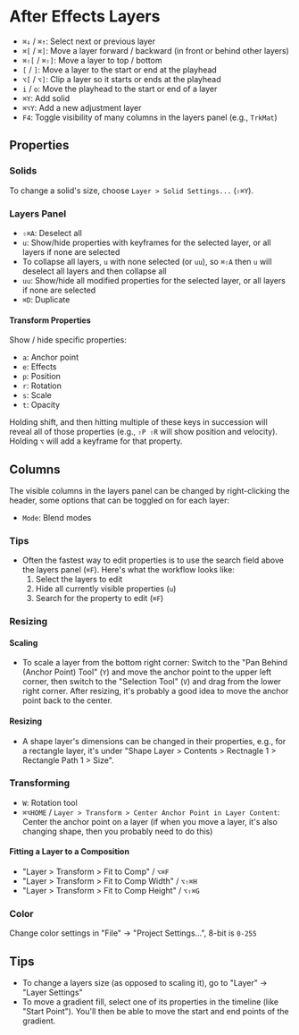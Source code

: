 # After Effects Layers

- `⌘↓` / `⌘↑`: Select next or previous layer
- `⌘[` / `⌘]`: Move a layer forward / backward (in front or behind other layers)
- `⌘⇧[` / `⌘⇧]`: Move a layer to top / bottom
- `[` / `]`: Move a layer to the start or end at the playhead
- `⌥[` / `⌥]`: Clip a layer so it starts or ends at the playhead
- `i` / `o`: Move the playhead to the start or end of a layer
- `⌘Y`: Add solid
- `⌘⌥Y`: Add a new adjustment layer
- `F4`: Toggle visibility of many columns in the layers panel (e.g., `TrkMat`)

## Properties

### Solids

To change a solid's size, choose `Layer > Solid Settings...` (`⇧⌘Y`).

### Layers Panel

- `⇧⌘A`: Deselect all
- `u`: Show/hide properties with keyframes for the selected layer, or all layers if none are selected
- To collapse all layers, `u` with none selected (or `uu`), so `⌘⇧A` then `u` will deselect all layers and then collapse all
- `uu`: Show/hide all modified properties for the selected layer, or all layers if none are selected
- `⌘D`: Duplicate

#### Transform Properties

Show / hide specific properties:

- `a`: Anchor point
- `e`: Effects
- `p`: Position
- `r`: Rotation
- `s`: Scale
- `t`: Opacity

Holding shift, and then hitting multiple of these keys in succession will reveal all of those properties (e.g., `⇧P ⇧R` will show position and velocity). Holding `⌥` will add a keyframe for that property.

## Columns

The visible columns in the layers panel can be changed by right-clicking the header, some options that can be toggled on for each layer:

- `Mode`: Blend modes

### Tips

- Often the fastest way to edit properties is to use the search field above the layers panel (`⌘F`). Here's what the workflow looks like:
    1. Select the layers to edit
    2. Hide all currently visible properties (`u`)
    3. Search for the property to edit (`⌘F`)

### Resizing

#### Scaling

- To scale a layer from the bottom right corner: Switch to the "Pan Behind (Anchor Point) Tool" (`Y`) and move the anchor point to the upper left corner, then switch to the "Selection Tool" (`V`) and drag from the lower right corner. After resizing, it's probably a good idea to move the anchor point back to the center.

#### Resizing

- A shape layer's dimensions can be changed in their properties, e.g., for a rectangle layer, it's under "Shape Layer > Contents > Rectnagle 1 > Rectangle Path 1 > Size". 

### Transforming

- `W`: Rotation tool
- `⌘⌥HOME` / `Layer > Transform > Center Anchor Point in Layer Content`: Center the anchor point on a layer (if when you move a layer, it's also changing shape, then you probably need to do this)

#### Fitting a Layer to a Composition

- "Layer > Transform > Fit to Comp" / `⌥⌘F`
- "Layer > Transform > Fit to Comp Width" / `⌥⇧⌘H`
- "Layer > Transform > Fit to Comp Height" / `⌥⇧⌘G`

### Color

Change color settings in "File" -> "Project Settings...", 8-bit is `0-255`

## Tips

- To change a layers size (as opposed to scaling it), go to "Layer" -> "Layer Settings"
- To move a gradient fill, select one of its properties in the timeline (like "Start Point"). You'll then be able to move the start and end points of the gradient.
